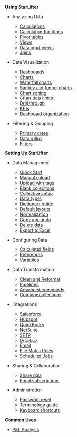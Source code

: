 **Using StarLifter**

* Analyzing Data
  * [Calculations](how_to/calculate)
  * [Calculation functions](how_to/functions)
  * [Pivot tables](how_to/pivot.md)
  * [Views](how_to/view.md)
  * [Data input views](how_to/input_data.md)
  * [Joins](how_to/join.md)

* Data Visualization
  * [Dashboards](getting_started/dashboards.md)
  * [Charts](getting_started/charts.md)
  * [Waterfall charts](how_to/waterfall.md)
  * [Sankey and funnel charts](how_to/stage_progression_charts.md)
  * [Chart sorting](how_to/chart_sort.md)
  * [Chart data limits](how_to/chart_data_points.md)
  * [Drill through](how_to/drillthrough.md)
  * [KPIs](getting_started/kpis.md)
  * [Dashboard organization](how_to/dashboard_organization.md)

* Filtering & Grouping
  * [Primary dates](how_to/date.md)
  * [Data rollup](how_to/rollup.md)
  * [Filters](how_to/filter.md)

**Setting Up StarLifter**

* Data Management
  * [Quick Start](how_to/quick_start_integrations)
  * [Manual upload](getting_started/uploadingdata.md)
  * [Upload with tags](how_to/tag.md)
  * [Blank collections](how_to/new.md)
  * [Collection setup](getting_started/collection.md)
  * [Data types](how_to/data.md)
  * [Dictionary guide](how_to/dictionary)
  * [Default layouts](how_to/default.md)
  * [Normalization](how_to/normalization.md)
  * [Copy and undo](how_to/copy.md)
  * [Delete data](how_to/delete.md)
  * [Export to Excel](how_to/export.md)

* Configuring Data
  * [Calculated fields](how_to/calculate)
  * [References](how_to/references)
  * [Variables](how_to/variables.md)

* Data Transformation
  * [Clean and Reformat](how_to/accessing_clean_and_reformat.md)
  * [Pipelines](how_to/creating_pipeline)
  * [Advanced commands](how_to/advanced_transformer_commands.md)
  * [Combine collections](how_to/combining_CRM_collections.md)

* Integrations
  * [Salesforce](how_to/salesforce_api)
  * [Hubspot](how_to/hubspot_api)
  * [QuickBooks](how_to/quickbooks_api)
  * [NetSuite](how_to/netsuite_api)
  * [SFTP](how_to/sftpintegration.md)
  * [Dropbox](how_to/dropboxintegration.md)
  * [Email](how_to/emailintegration.md)
  * [File Match Rules](how_to/filematchrules)
  * [Scheduled Jobs](how_to/scheduledintegrations)

* Sharing & Collaboration
  * [Share data](how_to/sharing_access.md)
  * [Email subscriptions](how_to/dashboard_subscriptions.md)

* Administration
  * [Password reset](how_to/password_reset.md)
  * [Terminology guide](getting_started/structure.md)
  * [Keyboard shortcuts](keyboard.md)

**Common Uses**

  * [P&L Analysis](getting_started/usingstarlifter101.md)